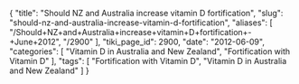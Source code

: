 {
    "title": "Should NZ and Australia increase vitamin D fortification",
    "slug": "should-nz-and-australia-increase-vitamin-d-fortification",
    "aliases": [
        "/Should+NZ+and+Australia+increase+vitamin+D+fortification+-+June+2012",
        "/2900"
    ],
    "tiki_page_id": 2900,
    "date": "2012-06-09",
    "categories": [
        "Vitamin D in Australia and New Zealand",
        "Fortification with Vitamin D"
    ],
    "tags": [
        "Fortification with Vitamin D",
        "Vitamin D in Australia and New Zealand"
    ]
}